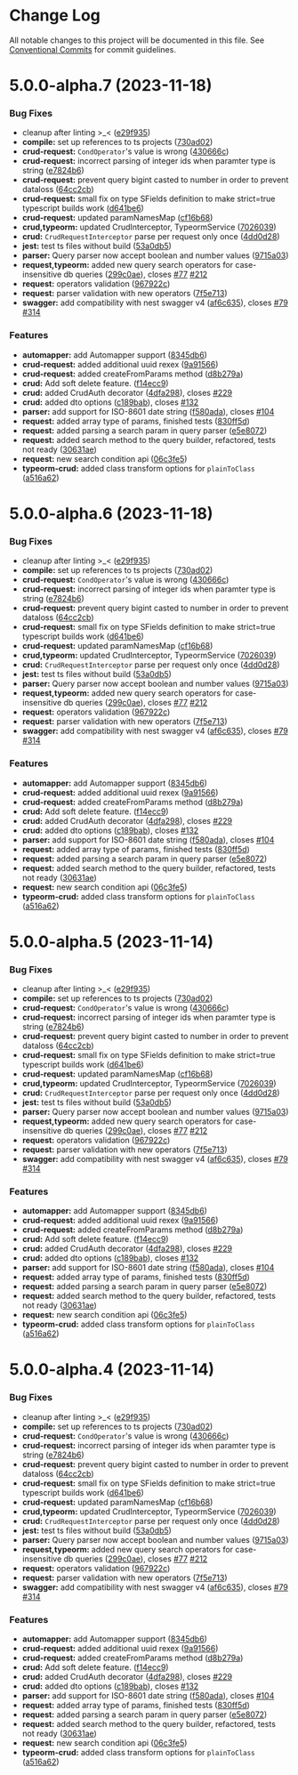 # Change Log

All notable changes to this project will be documented in this file.
See [Conventional Commits](https://conventionalcommits.org) for commit guidelines.

# 5.0.0-alpha.7 (2023-11-18)


### Bug Fixes

* cleanup after linting >_< ([e29f935](https://github.com/indigolabsslo/crud-automapper/commit/e29f93505b421d65e613692763fe187f4617514f))
* **compile:** set up references to ts projects ([730ad02](https://github.com/indigolabsslo/crud-automapper/commit/730ad0264d2d7d1f8dbf7d0c69341d8a4357cb1a))
* **crud-request:** `CondOperator`'s value is wrong ([430666c](https://github.com/indigolabsslo/crud-automapper/commit/430666cba9f0dbebbb6b8eaef9a02216a99f3e4a))
* **crud-request:** incorrect parsing of  integer ids when paramter type is string ([e7824b6](https://github.com/indigolabsslo/crud-automapper/commit/e7824b6fbc90135c314e8267ed4a52da7b9d5859))
* **crud-request:** prevent query bigint casted to number in order to prevent dataloss ([64cc2cb](https://github.com/indigolabsslo/crud-automapper/commit/64cc2cb9d3e826a53926c5f05ba237207b392bbd))
* **crud-request:** small fix on type SFields definition to make strict=true typescript builds work ([d641be6](https://github.com/indigolabsslo/crud-automapper/commit/d641be6a184625d6b0ba2cd407d56076788362ed))
* **crud-request:** updated paramNamesMap ([cf16b68](https://github.com/indigolabsslo/crud-automapper/commit/cf16b68a2ed38a9992b2a2ca0ab1c13309da6ec1))
* **crud,typeorm:** updated CrudInterceptor, TypeormService ([7026039](https://github.com/indigolabsslo/crud-automapper/commit/702603917e5e3968ae306881ff099a4907eca57a))
* **crud:** `CrudRequestInterceptor` parse per request only once ([4dd0d28](https://github.com/indigolabsslo/crud-automapper/commit/4dd0d28b250e00159688e5f207a97f709b6ab0e9))
* **jest:** test ts files without build ([53a0db5](https://github.com/indigolabsslo/crud-automapper/commit/53a0db5eba7365276ea65d8a1363b975772b6b8a))
* **parser:** Query parser now accept boolean and number values ([9715a03](https://github.com/indigolabsslo/crud-automapper/commit/9715a039e7fd3489b60e791a5a8a1cde675f602a))
* **request,typeorm:** added new query search operators for case-insensitive db queries ([299c0ae](https://github.com/indigolabsslo/crud-automapper/commit/299c0ae120eaa726e3b27d719c9373f7bfd05a2b)), closes [#77](https://github.com/indigolabsslo/crud-automapper/issues/77) [#212](https://github.com/indigolabsslo/crud-automapper/issues/212)
* **request:** operators validation ([967922c](https://github.com/indigolabsslo/crud-automapper/commit/967922c7f090b9280c8130be9825c700a0fba9e1))
* **request:** parser validation with new operators ([7f5e713](https://github.com/indigolabsslo/crud-automapper/commit/7f5e713213ec8597fdb391a3cdfd951593a2fdb8))
* **swagger:** add compatibility with nest swagger v4 ([af6c635](https://github.com/indigolabsslo/crud-automapper/commit/af6c63571bcb18f761f79a616ecb71b9509a1ac3)), closes [#79](https://github.com/indigolabsslo/crud-automapper/issues/79) [#314](https://github.com/indigolabsslo/crud-automapper/issues/314)


### Features

* **automapper:** add Automapper support ([8345db6](https://github.com/indigolabsslo/crud-automapper/commit/8345db6ee4cbce54438a9219e1057e8d27c33021))
* **crud-request:** added additional uuid rexex ([9a91566](https://github.com/indigolabsslo/crud-automapper/commit/9a9156663cf972cbac252e36d23b5d8ec6b3b0bd))
* **crud-request:** added createFromParams method ([d8b279a](https://github.com/indigolabsslo/crud-automapper/commit/d8b279a67e458f29c19fc748188ea490b7b988c3))
* **crud:** Add soft delete feature. ([f14ecc9](https://github.com/indigolabsslo/crud-automapper/commit/f14ecc9238193993cf2002a3e0737c1259b7f02f))
* **crud:** added CrudAuth decorator ([4dfa298](https://github.com/indigolabsslo/crud-automapper/commit/4dfa2987a7e0e78b13facd778ee72aa374ed156f)), closes [#229](https://github.com/indigolabsslo/crud-automapper/issues/229)
* **crud:** added dto options ([c189bab](https://github.com/indigolabsslo/crud-automapper/commit/c189bab17499256316abb2d37d76f1b14c75409c)), closes [#132](https://github.com/indigolabsslo/crud-automapper/issues/132)
* **parser:** add support for ISO-8601 date string ([f580ada](https://github.com/indigolabsslo/crud-automapper/commit/f580ada9ba367c18d204d22af0b8a86b484ca16e)), closes [#104](https://github.com/indigolabsslo/crud-automapper/issues/104)
* **request:** added array type of params, finished tests ([830ff5d](https://github.com/indigolabsslo/crud-automapper/commit/830ff5dfa4ac73e9150b1a70019cca2449d13a09))
* **request:** added parsing a search param in query parser ([e5e8072](https://github.com/indigolabsslo/crud-automapper/commit/e5e80727335b78313ce097ac6ab7067babead41e))
* **request:** added search method to the query builder, refactored, tests not ready ([30631ae](https://github.com/indigolabsslo/crud-automapper/commit/30631ae76c35826ceb38eeb0348c5e1b42f2cc08))
* **request:** new search condition api ([06c3fe5](https://github.com/indigolabsslo/crud-automapper/commit/06c3fe5436b60b436a9b100c264054fb5674dacb))
* **typeorm-crud:** added class transform options for `plainToClass` ([a516a62](https://github.com/indigolabsslo/crud-automapper/commit/a516a628db1064837485d5a55e5d6e03cabc522f))





# 5.0.0-alpha.6 (2023-11-18)


### Bug Fixes

* cleanup after linting >_< ([e29f935](https://github.com/indigolabsslo/crud-automapper/commit/e29f93505b421d65e613692763fe187f4617514f))
* **compile:** set up references to ts projects ([730ad02](https://github.com/indigolabsslo/crud-automapper/commit/730ad0264d2d7d1f8dbf7d0c69341d8a4357cb1a))
* **crud-request:** `CondOperator`'s value is wrong ([430666c](https://github.com/indigolabsslo/crud-automapper/commit/430666cba9f0dbebbb6b8eaef9a02216a99f3e4a))
* **crud-request:** incorrect parsing of  integer ids when paramter type is string ([e7824b6](https://github.com/indigolabsslo/crud-automapper/commit/e7824b6fbc90135c314e8267ed4a52da7b9d5859))
* **crud-request:** prevent query bigint casted to number in order to prevent dataloss ([64cc2cb](https://github.com/indigolabsslo/crud-automapper/commit/64cc2cb9d3e826a53926c5f05ba237207b392bbd))
* **crud-request:** small fix on type SFields definition to make strict=true typescript builds work ([d641be6](https://github.com/indigolabsslo/crud-automapper/commit/d641be6a184625d6b0ba2cd407d56076788362ed))
* **crud-request:** updated paramNamesMap ([cf16b68](https://github.com/indigolabsslo/crud-automapper/commit/cf16b68a2ed38a9992b2a2ca0ab1c13309da6ec1))
* **crud,typeorm:** updated CrudInterceptor, TypeormService ([7026039](https://github.com/indigolabsslo/crud-automapper/commit/702603917e5e3968ae306881ff099a4907eca57a))
* **crud:** `CrudRequestInterceptor` parse per request only once ([4dd0d28](https://github.com/indigolabsslo/crud-automapper/commit/4dd0d28b250e00159688e5f207a97f709b6ab0e9))
* **jest:** test ts files without build ([53a0db5](https://github.com/indigolabsslo/crud-automapper/commit/53a0db5eba7365276ea65d8a1363b975772b6b8a))
* **parser:** Query parser now accept boolean and number values ([9715a03](https://github.com/indigolabsslo/crud-automapper/commit/9715a039e7fd3489b60e791a5a8a1cde675f602a))
* **request,typeorm:** added new query search operators for case-insensitive db queries ([299c0ae](https://github.com/indigolabsslo/crud-automapper/commit/299c0ae120eaa726e3b27d719c9373f7bfd05a2b)), closes [#77](https://github.com/indigolabsslo/crud-automapper/issues/77) [#212](https://github.com/indigolabsslo/crud-automapper/issues/212)
* **request:** operators validation ([967922c](https://github.com/indigolabsslo/crud-automapper/commit/967922c7f090b9280c8130be9825c700a0fba9e1))
* **request:** parser validation with new operators ([7f5e713](https://github.com/indigolabsslo/crud-automapper/commit/7f5e713213ec8597fdb391a3cdfd951593a2fdb8))
* **swagger:** add compatibility with nest swagger v4 ([af6c635](https://github.com/indigolabsslo/crud-automapper/commit/af6c63571bcb18f761f79a616ecb71b9509a1ac3)), closes [#79](https://github.com/indigolabsslo/crud-automapper/issues/79) [#314](https://github.com/indigolabsslo/crud-automapper/issues/314)


### Features

* **automapper:** add Automapper support ([8345db6](https://github.com/indigolabsslo/crud-automapper/commit/8345db6ee4cbce54438a9219e1057e8d27c33021))
* **crud-request:** added additional uuid rexex ([9a91566](https://github.com/indigolabsslo/crud-automapper/commit/9a9156663cf972cbac252e36d23b5d8ec6b3b0bd))
* **crud-request:** added createFromParams method ([d8b279a](https://github.com/indigolabsslo/crud-automapper/commit/d8b279a67e458f29c19fc748188ea490b7b988c3))
* **crud:** Add soft delete feature. ([f14ecc9](https://github.com/indigolabsslo/crud-automapper/commit/f14ecc9238193993cf2002a3e0737c1259b7f02f))
* **crud:** added CrudAuth decorator ([4dfa298](https://github.com/indigolabsslo/crud-automapper/commit/4dfa2987a7e0e78b13facd778ee72aa374ed156f)), closes [#229](https://github.com/indigolabsslo/crud-automapper/issues/229)
* **crud:** added dto options ([c189bab](https://github.com/indigolabsslo/crud-automapper/commit/c189bab17499256316abb2d37d76f1b14c75409c)), closes [#132](https://github.com/indigolabsslo/crud-automapper/issues/132)
* **parser:** add support for ISO-8601 date string ([f580ada](https://github.com/indigolabsslo/crud-automapper/commit/f580ada9ba367c18d204d22af0b8a86b484ca16e)), closes [#104](https://github.com/indigolabsslo/crud-automapper/issues/104)
* **request:** added array type of params, finished tests ([830ff5d](https://github.com/indigolabsslo/crud-automapper/commit/830ff5dfa4ac73e9150b1a70019cca2449d13a09))
* **request:** added parsing a search param in query parser ([e5e8072](https://github.com/indigolabsslo/crud-automapper/commit/e5e80727335b78313ce097ac6ab7067babead41e))
* **request:** added search method to the query builder, refactored, tests not ready ([30631ae](https://github.com/indigolabsslo/crud-automapper/commit/30631ae76c35826ceb38eeb0348c5e1b42f2cc08))
* **request:** new search condition api ([06c3fe5](https://github.com/indigolabsslo/crud-automapper/commit/06c3fe5436b60b436a9b100c264054fb5674dacb))
* **typeorm-crud:** added class transform options for `plainToClass` ([a516a62](https://github.com/indigolabsslo/crud-automapper/commit/a516a628db1064837485d5a55e5d6e03cabc522f))





# 5.0.0-alpha.5 (2023-11-14)


### Bug Fixes

* cleanup after linting >_< ([e29f935](https://github.com/indigolabsslo/crud-automapper/commit/e29f93505b421d65e613692763fe187f4617514f))
* **compile:** set up references to ts projects ([730ad02](https://github.com/indigolabsslo/crud-automapper/commit/730ad0264d2d7d1f8dbf7d0c69341d8a4357cb1a))
* **crud-request:** `CondOperator`'s value is wrong ([430666c](https://github.com/indigolabsslo/crud-automapper/commit/430666cba9f0dbebbb6b8eaef9a02216a99f3e4a))
* **crud-request:** incorrect parsing of  integer ids when paramter type is string ([e7824b6](https://github.com/indigolabsslo/crud-automapper/commit/e7824b6fbc90135c314e8267ed4a52da7b9d5859))
* **crud-request:** prevent query bigint casted to number in order to prevent dataloss ([64cc2cb](https://github.com/indigolabsslo/crud-automapper/commit/64cc2cb9d3e826a53926c5f05ba237207b392bbd))
* **crud-request:** small fix on type SFields definition to make strict=true typescript builds work ([d641be6](https://github.com/indigolabsslo/crud-automapper/commit/d641be6a184625d6b0ba2cd407d56076788362ed))
* **crud-request:** updated paramNamesMap ([cf16b68](https://github.com/indigolabsslo/crud-automapper/commit/cf16b68a2ed38a9992b2a2ca0ab1c13309da6ec1))
* **crud,typeorm:** updated CrudInterceptor, TypeormService ([7026039](https://github.com/indigolabsslo/crud-automapper/commit/702603917e5e3968ae306881ff099a4907eca57a))
* **crud:** `CrudRequestInterceptor` parse per request only once ([4dd0d28](https://github.com/indigolabsslo/crud-automapper/commit/4dd0d28b250e00159688e5f207a97f709b6ab0e9))
* **jest:** test ts files without build ([53a0db5](https://github.com/indigolabsslo/crud-automapper/commit/53a0db5eba7365276ea65d8a1363b975772b6b8a))
* **parser:** Query parser now accept boolean and number values ([9715a03](https://github.com/indigolabsslo/crud-automapper/commit/9715a039e7fd3489b60e791a5a8a1cde675f602a))
* **request,typeorm:** added new query search operators for case-insensitive db queries ([299c0ae](https://github.com/indigolabsslo/crud-automapper/commit/299c0ae120eaa726e3b27d719c9373f7bfd05a2b)), closes [#77](https://github.com/indigolabsslo/crud-automapper/issues/77) [#212](https://github.com/indigolabsslo/crud-automapper/issues/212)
* **request:** operators validation ([967922c](https://github.com/indigolabsslo/crud-automapper/commit/967922c7f090b9280c8130be9825c700a0fba9e1))
* **request:** parser validation with new operators ([7f5e713](https://github.com/indigolabsslo/crud-automapper/commit/7f5e713213ec8597fdb391a3cdfd951593a2fdb8))
* **swagger:** add compatibility with nest swagger v4 ([af6c635](https://github.com/indigolabsslo/crud-automapper/commit/af6c63571bcb18f761f79a616ecb71b9509a1ac3)), closes [#79](https://github.com/indigolabsslo/crud-automapper/issues/79) [#314](https://github.com/indigolabsslo/crud-automapper/issues/314)


### Features

* **automapper:** add Automapper support ([8345db6](https://github.com/indigolabsslo/crud-automapper/commit/8345db6ee4cbce54438a9219e1057e8d27c33021))
* **crud-request:** added additional uuid rexex ([9a91566](https://github.com/indigolabsslo/crud-automapper/commit/9a9156663cf972cbac252e36d23b5d8ec6b3b0bd))
* **crud-request:** added createFromParams method ([d8b279a](https://github.com/indigolabsslo/crud-automapper/commit/d8b279a67e458f29c19fc748188ea490b7b988c3))
* **crud:** Add soft delete feature. ([f14ecc9](https://github.com/indigolabsslo/crud-automapper/commit/f14ecc9238193993cf2002a3e0737c1259b7f02f))
* **crud:** added CrudAuth decorator ([4dfa298](https://github.com/indigolabsslo/crud-automapper/commit/4dfa2987a7e0e78b13facd778ee72aa374ed156f)), closes [#229](https://github.com/indigolabsslo/crud-automapper/issues/229)
* **crud:** added dto options ([c189bab](https://github.com/indigolabsslo/crud-automapper/commit/c189bab17499256316abb2d37d76f1b14c75409c)), closes [#132](https://github.com/indigolabsslo/crud-automapper/issues/132)
* **parser:** add support for ISO-8601 date string ([f580ada](https://github.com/indigolabsslo/crud-automapper/commit/f580ada9ba367c18d204d22af0b8a86b484ca16e)), closes [#104](https://github.com/indigolabsslo/crud-automapper/issues/104)
* **request:** added array type of params, finished tests ([830ff5d](https://github.com/indigolabsslo/crud-automapper/commit/830ff5dfa4ac73e9150b1a70019cca2449d13a09))
* **request:** added parsing a search param in query parser ([e5e8072](https://github.com/indigolabsslo/crud-automapper/commit/e5e80727335b78313ce097ac6ab7067babead41e))
* **request:** added search method to the query builder, refactored, tests not ready ([30631ae](https://github.com/indigolabsslo/crud-automapper/commit/30631ae76c35826ceb38eeb0348c5e1b42f2cc08))
* **request:** new search condition api ([06c3fe5](https://github.com/indigolabsslo/crud-automapper/commit/06c3fe5436b60b436a9b100c264054fb5674dacb))
* **typeorm-crud:** added class transform options for `plainToClass` ([a516a62](https://github.com/indigolabsslo/crud-automapper/commit/a516a628db1064837485d5a55e5d6e03cabc522f))





# 5.0.0-alpha.4 (2023-11-14)


### Bug Fixes

* cleanup after linting >_< ([e29f935](https://github.com/indigolabsslo/crud-automapper/commit/e29f93505b421d65e613692763fe187f4617514f))
* **compile:** set up references to ts projects ([730ad02](https://github.com/indigolabsslo/crud-automapper/commit/730ad0264d2d7d1f8dbf7d0c69341d8a4357cb1a))
* **crud-request:** `CondOperator`'s value is wrong ([430666c](https://github.com/indigolabsslo/crud-automapper/commit/430666cba9f0dbebbb6b8eaef9a02216a99f3e4a))
* **crud-request:** incorrect parsing of  integer ids when paramter type is string ([e7824b6](https://github.com/indigolabsslo/crud-automapper/commit/e7824b6fbc90135c314e8267ed4a52da7b9d5859))
* **crud-request:** prevent query bigint casted to number in order to prevent dataloss ([64cc2cb](https://github.com/indigolabsslo/crud-automapper/commit/64cc2cb9d3e826a53926c5f05ba237207b392bbd))
* **crud-request:** small fix on type SFields definition to make strict=true typescript builds work ([d641be6](https://github.com/indigolabsslo/crud-automapper/commit/d641be6a184625d6b0ba2cd407d56076788362ed))
* **crud-request:** updated paramNamesMap ([cf16b68](https://github.com/indigolabsslo/crud-automapper/commit/cf16b68a2ed38a9992b2a2ca0ab1c13309da6ec1))
* **crud,typeorm:** updated CrudInterceptor, TypeormService ([7026039](https://github.com/indigolabsslo/crud-automapper/commit/702603917e5e3968ae306881ff099a4907eca57a))
* **crud:** `CrudRequestInterceptor` parse per request only once ([4dd0d28](https://github.com/indigolabsslo/crud-automapper/commit/4dd0d28b250e00159688e5f207a97f709b6ab0e9))
* **jest:** test ts files without build ([53a0db5](https://github.com/indigolabsslo/crud-automapper/commit/53a0db5eba7365276ea65d8a1363b975772b6b8a))
* **parser:** Query parser now accept boolean and number values ([9715a03](https://github.com/indigolabsslo/crud-automapper/commit/9715a039e7fd3489b60e791a5a8a1cde675f602a))
* **request,typeorm:** added new query search operators for case-insensitive db queries ([299c0ae](https://github.com/indigolabsslo/crud-automapper/commit/299c0ae120eaa726e3b27d719c9373f7bfd05a2b)), closes [#77](https://github.com/indigolabsslo/crud-automapper/issues/77) [#212](https://github.com/indigolabsslo/crud-automapper/issues/212)
* **request:** operators validation ([967922c](https://github.com/indigolabsslo/crud-automapper/commit/967922c7f090b9280c8130be9825c700a0fba9e1))
* **request:** parser validation with new operators ([7f5e713](https://github.com/indigolabsslo/crud-automapper/commit/7f5e713213ec8597fdb391a3cdfd951593a2fdb8))
* **swagger:** add compatibility with nest swagger v4 ([af6c635](https://github.com/indigolabsslo/crud-automapper/commit/af6c63571bcb18f761f79a616ecb71b9509a1ac3)), closes [#79](https://github.com/indigolabsslo/crud-automapper/issues/79) [#314](https://github.com/indigolabsslo/crud-automapper/issues/314)


### Features

* **automapper:** add Automapper support ([8345db6](https://github.com/indigolabsslo/crud-automapper/commit/8345db6ee4cbce54438a9219e1057e8d27c33021))
* **crud-request:** added additional uuid rexex ([9a91566](https://github.com/indigolabsslo/crud-automapper/commit/9a9156663cf972cbac252e36d23b5d8ec6b3b0bd))
* **crud-request:** added createFromParams method ([d8b279a](https://github.com/indigolabsslo/crud-automapper/commit/d8b279a67e458f29c19fc748188ea490b7b988c3))
* **crud:** Add soft delete feature. ([f14ecc9](https://github.com/indigolabsslo/crud-automapper/commit/f14ecc9238193993cf2002a3e0737c1259b7f02f))
* **crud:** added CrudAuth decorator ([4dfa298](https://github.com/indigolabsslo/crud-automapper/commit/4dfa2987a7e0e78b13facd778ee72aa374ed156f)), closes [#229](https://github.com/indigolabsslo/crud-automapper/issues/229)
* **crud:** added dto options ([c189bab](https://github.com/indigolabsslo/crud-automapper/commit/c189bab17499256316abb2d37d76f1b14c75409c)), closes [#132](https://github.com/indigolabsslo/crud-automapper/issues/132)
* **parser:** add support for ISO-8601 date string ([f580ada](https://github.com/indigolabsslo/crud-automapper/commit/f580ada9ba367c18d204d22af0b8a86b484ca16e)), closes [#104](https://github.com/indigolabsslo/crud-automapper/issues/104)
* **request:** added array type of params, finished tests ([830ff5d](https://github.com/indigolabsslo/crud-automapper/commit/830ff5dfa4ac73e9150b1a70019cca2449d13a09))
* **request:** added parsing a search param in query parser ([e5e8072](https://github.com/indigolabsslo/crud-automapper/commit/e5e80727335b78313ce097ac6ab7067babead41e))
* **request:** added search method to the query builder, refactored, tests not ready ([30631ae](https://github.com/indigolabsslo/crud-automapper/commit/30631ae76c35826ceb38eeb0348c5e1b42f2cc08))
* **request:** new search condition api ([06c3fe5](https://github.com/indigolabsslo/crud-automapper/commit/06c3fe5436b60b436a9b100c264054fb5674dacb))
* **typeorm-crud:** added class transform options for `plainToClass` ([a516a62](https://github.com/indigolabsslo/crud-automapper/commit/a516a628db1064837485d5a55e5d6e03cabc522f))
